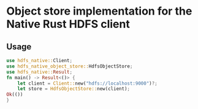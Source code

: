 # Object store implementation for the Native Rust HDFS client

## Usage

```rust
use hdfs_native::Client;
use hdfs_native_object_store::HdfsObjectStore;
use hdfs_native::Result;
fn main() -> Result<()> {
    let client = Client::new("hdfs://localhost:9000")?;
    let store = HdfsObjectStore::new(client);
Ok(())
}
```